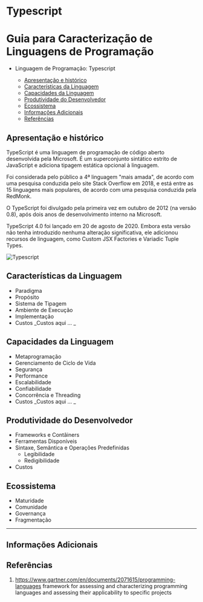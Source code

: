 # Typescript


<!--
Recomendações:
1. A
2. B

Contribuidores:
+ Kenia e Luiz
+ Mauricio Santiago, Gustavo Santos, Matheus Novais, Ivens Joris, Matheus Silva
+ Álvaro Souza Oliveira; Carlos Mosselman Cabral Neto; Thiago Vieira Souza Andrade; Caio Nery Matos Santos; Vanessa Machado Araújo
+ Daniel

Fontes:
+ Criação do TOC
  + [Table of contents generated with markdown-toc](http://ecotrust-canada.github.io/markdown-toc/)
---

-->

# Guia para Caracterização de Linguagens de Programação

- Linguagem de Programação: Typescript

  - [Apresentação e histórico](#apresentação-e-histórico)
  - [Características da Linguagem](#características-da-linguagem)
  - [Capacidades da Linguagem](#capacidades-da-linguagem)
  - [Produtividade do Desenvolvedor](#produtividade-do-desenvolvedor)
  - [Ecossistema](#ecossistema)
  - [Informações Adicionais](#informa--es-adicionais)
  - [Referências](#refer-ncias)

## Apresentação e histórico

<!-- _Breve texto de apresentação._ -->

TypeScript é uma linguagem de programação de código aberto desenvolvida pela Microsoft. É um superconjunto sintático estrito de JavaScript e adiciona tipagem estática opcional à linguagem.

Foi considerada pelo público a 4ª linguagem "mais amada", de acordo com uma pesquisa conduzida pelo site Stack Overflow em 2018, e está entre as 15 linguagens mais populares, de acordo com uma pesquisa conduzida pela RedMonk.

O TypeScript foi divulgado pela primeira vez em outubro de 2012 (na versão 0.8), após dois anos de desenvolvimento interno na Microsoft.

TypeScript 4.0 foi lançado em 20 de agosto de 2020. Embora esta versão não tenha introduzido nenhuma alteração significativa, ele adicionou recursos de linguagem, como Custom JSX Factories e Variadic Tuple Types.

<!-- _Colocar uma figura / árvore, com pais e filhos_. -->

![Typescript](https://user-images.githubusercontent.com/12684971/144700545-3381e03f-77e5-46c7-b78c-ef4a8a1a5aa5.png)


## Características da Linguagem

- Paradigma
- Propósito
- Sistema de Tipagem
- Ambiente de Execução
- Implementação
- Custos
  _Custos aqui ... _

## Capacidades da Linguagem

- Metaprogramação
- Gerenciamento de Ciclo de Vida
- Segurança
- Performance
- Escalabilidade
- Confiabilidade
- Concorrência e Threading
- Custos
  _Custos aqui ... _

## Produtividade do Desenvolvedor

- Frameworks e Contâiners
- Ferramentas Disponíveis
- Sintaxe, Semântica e Operações Predefinidas
  - Legibilidade
  - Redigibilidade
- Custos

## Ecossistema

- Maturidade
- Comunidade
- Governança
- Fragmentação

---

## Informações Adicionais

## Referências

1. https://www.gartner.com/en/documents/2071615/programming-languages
   framework for assessing and characterizing programming languages and assessing their applicability to specific projects

